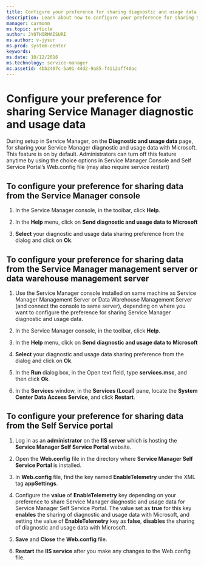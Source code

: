 ```yaml
---
title: Configure your preference for sharing diagnostic and usage data
description: Learn about how to configure your preference for sharing Service Manager diagnostic and usage data.
manager: carmonm
ms.topic: article
author: JYOTHIRMAISURI
ms.author: v-jysur
ms.prod: system-center
keywords: 
ms.date: 10/12/2016
ms.technology: service-manager
ms.assetid: 4bb2487c-5a91-44d2-9a85-f4112aff40ac
---
```


# Configure your preference for sharing Service Manager diagnostic and usage data

During setup in Service Manager, on the **Diagnostic and usage data** page, for sharing your Service Manager diagnostic and usage data with Microsoft. This feature is on by default. Administrators can turn off this feature anytime by using the choice options in Service Manager Console and Self Service Portal’s Web.config file (may also require service restart)

## To configure your preference for sharing data from the Service Manager console

1. In the Service Manager console, in the toolbar, click **Help**.

2. In the **Help** menu, click on **Send diagnostic and usage data to Microsoft**

3. **Select** your diagnostic and usage data sharing preference from the dialog and  click on **Ok**.

## To configure your preference for sharing data from the Service Manager management server or data warehouse management server

1. Use the Service Manager console installed on same machine as Service Manager Management Server or Data Warehouse Management Server (and connect the console to same server), depending on where you want to configure the preference for sharing Service Manager diagnostic and usage data.

2. In the Service Manager console, in the toolbar, click **Help**.

3. In the **Help** menu, click on **Send diagnostic and usage data to Microsoft**

4. **Select** your diagnostic and usage data sharing preference from the dialog and  click on **Ok**.

5. In the **Run** dialog box, in the Open text field, type **services.msc**, and then click **Ok**.

6. In the **Services** window, in the **Services (Local)** pane, locate the **System Center Data Access Service**, and click **Restart**.

## To configure your preference for sharing data from the Self Service portal

1. Log in as an **administrator** on the **IIS server** which is hosting the **Service Manager Self Service Portal** website.

2. Open the **Web.config** file in the directory where **Service Manager Self Service Portal** is installed.

3. In **Web.config** file, find the key named **EnableTelemetry** under the XML tag **appSettings**.

4. Configure the **value** of **EnableTelemetry** key depending on your preference to share  Service Manager diagnostic and usage data for Service Manager Self Service Portal. The value set as **true** for this key **enables** the sharing of diagnostic and usage data with Microsoft, and setting the value of **EnableTelemetry** key as **false**,  **disables** the sharing of diagnostic and usage data with Microsoft.

5. **Save** and **Close** the **Web.config** file.

6. **Restart** the **IIS service** after you make any changes to the Web.config file.
